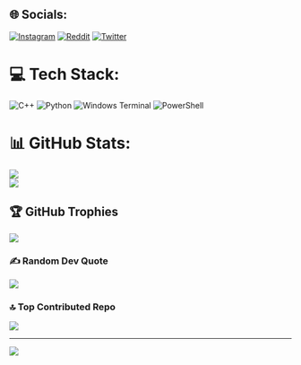 
## 🌐 Socials:
[![Instagram](https://img.shields.io/badge/Instagram-%23E4405F.svg?logo=Instagram&logoColor=white)](https://instagram.com/subhdoesnotexist) [![Reddit](https://img.shields.io/badge/Reddit-%23FF4500.svg?logo=Reddit&logoColor=white)](https://reddit.com/user/Grim5hade) [![Twitter](https://img.shields.io/badge/Twitter-%231DA1F2.svg?logo=Twitter&logoColor=white)](https://twitter.com/5epi0l) 

# 💻 Tech Stack:
![C++](https://img.shields.io/badge/c++-%2300599C.svg?style=for-the-badge&logo=c%2B%2B&logoColor=white) ![Python](https://img.shields.io/badge/python-3670A0?style=for-the-badge&logo=python&logoColor=ffdd54) ![Windows Terminal](https://img.shields.io/badge/Windows%20Terminal-%234D4D4D.svg?style=for-the-badge&logo=windows-terminal&logoColor=white) ![PowerShell](https://img.shields.io/badge/PowerShell-%235391FE.svg?style=for-the-badge&logo=powershell&logoColor=white)
# 📊 GitHub Stats:
![](https://github-readme-streak-stats.herokuapp.com/?user=5epi0l&theme=gruvbox&hide_border=false)<br/>
![](https://github-readme-stats.vercel.app/api/top-langs/?username=5epi0l&theme=gruvbox&hide_border=false&include_all_commits=true&count_private=false&layout=compact)

## 🏆 GitHub Trophies
![](https://github-profile-trophy.vercel.app/?username=5epi0l&theme=radical&no-frame=false&no-bg=false&margin-w=4)

### ✍️ Random Dev Quote
![](https://quotes-github-readme.vercel.app/api?type=horizontal&theme=radical)

### 🔝 Top Contributed Repo
![](https://github-contributor-stats.vercel.app/api?username=5epi0l&limit=5&theme=gruvbox&combine_all_yearly_contributions=true)

---
[![](https://visitcount.itsvg.in/api?id=5epi0l&icon=1&color=0)](https://visitcount.itsvg.in)

<!-- Proudly created with GPRM ( https://gprm.itsvg.in ) -->
